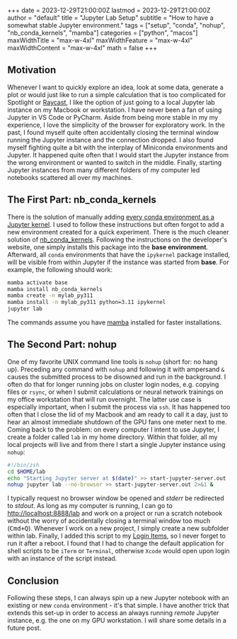 +++
date = 2023-12-29T21:00:00Z
lastmod = 2023-12-29T21:00:00Z
author = "default"
title = "Jupyter Lab Setup"
subtitle = "How to have a somewhat stable Jupyter environment."
tags = ["setup", "conda", "nohup", "nb_conda_kernels", "mamba"]
categories = ["python", "macos"]
maxWidthTitle = "max-w-4xl"
maxWidthFeature = "max-w-4xl"
maxWidthContent = "max-w-4xl"
math = false
+++

## Motivation

Whenever I want to quickly explore an idea, look at some data, generate a plot or would just like to run a simple calculation that is too complicated for Spotlight or [Raycast](https://www.raycast.com/), I like the option of just going to a local Jupyter lab instance on my Macbook or workstation. I have never been a fan of using Jupyter in VS Code or PyCharm. Aside from being more stable in my my experience, I love the simplicity of the browser for exploratory work. In the past, I found myself quite often accidentally closing the terminal window running the Jupyter instance and the connection dropped. I also found myself fighting quite a bit with the interplay of Miniconda environments and Jupyter. It happened quite often that I would start the Jupyter instance from the wrong environment or wanted to switch in the middle. Finally, starting Jupyter instances from many different folders of my computer led notebooks scattered all over my machines.

## The First Part: nb_conda_kernels

There is the solution of manually adding [every conda environment as a Jupyter kernel](https://saturncloud.io/blog/how-to-add-conda-environment-to-jupyterlab/). I used to follow these instructions but often forgot to add a new environment created for a quick experiment. There is the much cleaner solution of [nb_conda_kernels](https://github.com/Anaconda-Platform/nb_conda_kernels/). Following the instructions on the developer's website, one simply installs this package into the **base environment**. Afterward, all `conda` environments that have the `ipykernel` package installed, will be visible from within Jupyter if the instance was started from **base**. For example, the following should work:

```bash
mamba activate base
mamba install nb_conda_kernels
mamba create -n mylab_py311
mamba install -n mylab_py311 python=3.11 ipykernel
jupyter lab
```

The commands assume you have [mamba](https://github.com/mamba-org/mamba) installed for faster installations.

## The Second Part: nohup

One of my favorite UNIX command line tools is `nohup` (short for: no hang up). Preceding any command with `nohup` and following it with ampersand `&` causes the submitted process to be disowned and run in the background. I often do that for longer running jobs on cluster login nodes, e.g. copying files or `rsync`, or when I submit calculations or neural network trainings on my office workstation that will run overnight. The latter use case is especially important, when I submit the process via `ssh`. It has happened too often that I close the lid of my Macbook and am ready to call it a day, just to hear an almost immediate shutdown of the GPU fans one meter next to me. Coming back to the problem: on every computer I intent to use Jupyter, I create a folder called `lab` in my home directory. Within that folder, all my local projects will live and from there I start a single Jupyter instance using `nohup`:

```bash
#!/bin/zsh
cd $HOME/lab
echo "Starting Jupyter server at $(date)" >> start-jupyter-server.out
nohup jupyter lab --no-browser >> start-jupyter-server.out 2>&1 &
```

I typically request no browser window be opened and *stderr* be redirected to *stdout*. As long as my computer is running, I can go to [http://localhost:8888/lab](http://localhost:8888/lab) and work on a project or run a scratch notebook without the worry of accidentally closing a terminal window too much (<kbd><kbd>Cmd</kbd>+<kbd>Q</kbd></kbd>). Whenever I work on a new project, I simply create a new subfolder within lab. Finally, I added this script to my [Login Items](https://support.apple.com/en-gb/guide/mac-help/mh15189/), so I never forget to run it after a reboot. I found that I had to change the default application for shell scripts to be `iTerm` or `Terminal`, otherwise `Xcode` would open upon login with an instance of the script instead.

## Conclusion

Following these steps, I can always spin up a new Jupyter notebook with an existing or new `conda` environment - it's that simple. I have another trick that extends this set-up in order to access an always running *remote* Jupyter instance, e.g. the one on my GPU workstation. I will share some details in a future post.